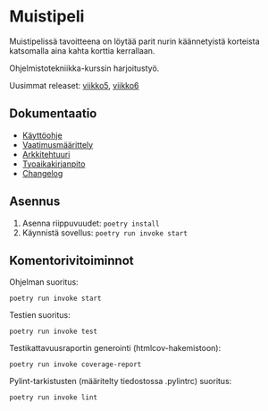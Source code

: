 # Muistipeli

Muistipelissä tavoitteena on löytää parit nurin käännetyistä korteista katsomalla aina kahta korttia kerrallaan.

Ohjelmistotekniikka-kurssin harjoitustyö.

Uusimmat releaset: [viikko5](https://github.com/kaahy/ot-harjoitustyo/releases/tag/viikko5), [viikko6](https://github.com/kaahy/ot-harjoitustyo/releases/tag/viikko6)

## Dokumentaatio

- [Käyttöohje](https://github.com/kaahy/ot-harjoitustyo/blob/main/dokumentaatio/kayttoohje.md)
- [Vaatimusmäärittely](https://github.com/kaahy/ot-harjoitustyo/blob/main/dokumentaatio/vaatimusmaarittely.md)
- [Arkkitehtuuri](https://github.com/kaahy/ot-harjoitustyo/blob/main/dokumentaatio/arkkitehtuuri.md)
- [Tyoaikakirjanpito](https://github.com/kaahy/ot-harjoitustyo/blob/main/dokumentaatio/tyoaikakirjanpito.md)
- [Changelog](https://github.com/kaahy/ot-harjoitustyo/blob/main/dokumentaatio/changelog.md)

## Asennus

1. Asenna riippuvuudet: `poetry install`
2. Käynnistä sovellus: `poetry run invoke start`

## Komentorivitoiminnot

Ohjelman suoritus:
```
poetry run invoke start
```

Testien suoritus:
```
poetry run invoke test
```

Testikattavuusraportin generointi (htmlcov-hakemistoon):
```
poetry run invoke coverage-report
```

Pylint-tarkistusten (määritelty tiedostossa .pylintrc) suoritus:
```
poetry run invoke lint
```